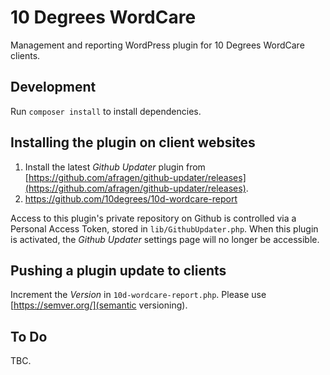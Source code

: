 # 10 Degrees WordCare

Management and reporting WordPress plugin for 10 Degrees WordCare clients.

## Development

Run `composer install` to install dependencies.

## Installing the plugin on client websites

1) Install the latest _Github Updater_ plugin from [https://github.com/afragen/github-updater/releases](https://github.com/afragen/github-updater/releases).
2) https://github.com/10degrees/10d-wordcare-report

Access to this plugin's private repository on Github is controlled via a Personal Access Token, stored in `lib/GithubUpdater.php`.
When this plugin is activated, the _Github Updater_ settings page will no longer be accessible.

## Pushing a plugin update to clients

Increment the _Version_ in `10d-wordcare-report.php`. Please use [https://semver.org/](semantic versioning).

## To Do

TBC.